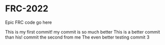 # FRC-2022
Epic FRC code go here

This is my first commit!
my commit is so much better
This is a better commit than his!
commit the second from me
The even better testing commit 3
